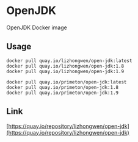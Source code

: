# OpenJDK
  
OpenJDK  Docker image
  
## Usage  
    
`docker pull quay.io/lizhongwen/open-jdk:latest`  
`docker pull quay.io/lizhongwen/open-jdk:1.8`  
`docker pull quay.io/lizhongwen/open-jdk:1.9`  
  
`docker pull quay.io/primeton/open-jdk:latest`  
`docker pull quay.io/primeton/open-jdk:1.8`  
`docker pull quay.io/primeton/open-jdk:1.9`  
    
## Link  
  
[https://quay.io/repository/lizhongwen/open-jdk](https://quay.io/repository/lizhongwen/open-jdk)
  

